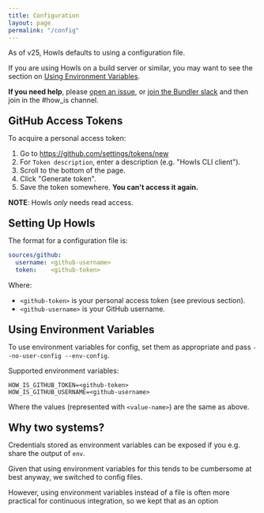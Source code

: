 ```yaml
---
title: Configuration
layout: page
permalink: "/config"
---
```

<style>h2 { margin: 1em 0 0.25em 0; } /* sigh */</style>

As of v25, HowIs defaults to using a configuration file.

If you are using HowIs on a build server or similar, you may want to see
the section on
[Using Environment Variables](#using-environment-variables).

**If you need help**, please
[open an issue](https://github.com/how-is/how_is), or [join the Bundler
slack](https://slack.bundler.io) and then join in the #how\_is channel.


## GitHub Access Tokens

To acquire a personal access token:

1. Go to https://github.com/settings/tokens/new
2. For `Token description`, enter a description (e.g. "HowIs CLI client").
3. Scroll to the bottom of the page.
4. Click "Generate token".
5. Save the token somewhere. **You can't access it again.**

**NOTE**: HowIs _only_ needs read access.

## Setting Up HowIs

The format for a configuration file is:

```yaml
sources/github:
  username: <github-username>
  token:    <github-token>
```

Where:
- `<github-token>` is your personal access token (see previous section).
- `<github-username>` is your GitHub username.


## Using Environment Variables

To use environment variables for config, set them as appropriate and
pass `--no-user-config --env-config`.

Supported environment variables:

```
HOW_IS_GITHUB_TOKEN=<github-token>
HOW_IS_GITHUB_USERNAME=<github-username>
```

Where the values (represented with `<value-name>`) are the same as above.

## Why two systems?

Credentials stored as environment variables can be exposed if you e.g.
share the output of `env`.

Given that using environment variables for this tends to be cumbersome
at best anyway, we switched to config files.

However, using environment variables instead of a file is often more
practical for continuous integration, so we kept that as an option 
